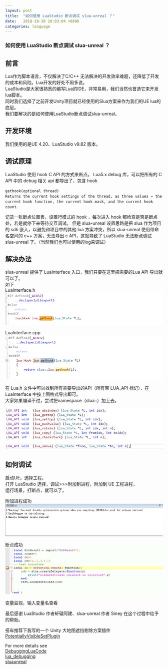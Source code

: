 ```yaml
---
layout: post
title:  "如何使用 LuaStudio 断点调试 slua-unreal ？"
date:   2018-10-30 10:03:04 +0800
categories: language
---
```

### 如何使用 LuaStudio 断点调试 slua-unreal ？

## 前言
Lua作为脚本语言，不仅解决了C/C++ 无法解决的开发效率难题，还降低了开发的成本和风险。Lua开发的好处不用多说。<br>
LuaStudio是大家很熟悉的编写Lua的IDE，非常易用，我们当然也首选它来开发lua脚本。<br>
同时我们选择了之前开发Unity项目就已经使用的Slua方案来作为我们的UE lua的底层。<br>
我们要解决的是如何使用LuaStudio断点调试slua-unreal。<br>

## 开发环境
我们使用的是UE 4.20、LuaStudio v9.82 版本。

## 调试原理
LuaStudio 使用 hook C API 的方式来断点。
Lua5.x debug 库，可以把所有的 C API 中的 debug 相关 api 都导出了，包含 hook

`gethook(optional thread)`<br>
`Returns the current hook settings of the thread, as three values − the current hook function, the current hook mask, and the current hook count.`<br>

记录一张断点位置表，设置行模式的 hook ，每次进入 hook 都检查是否是断点处，若是就停下来等待交互调试。
但是 slua-unreal 设置思路是把 slua 作为项目的 sdk 嵌入，以避免和项目中的其他 lua 方案冲突，所以 slua-unreal 使用带命名空间的 c++ 方案，无法导出 c API，这就导致了 LuaStudio 无法断点调试 slua-unreal 了。（当然我们也可以使用的log来调试）

## 解决办法
slua-unreal 提供了 LuaInterface 入口，我们只要在这里把需要的Lua API 导出就可以了。<br>
如下<br>
LuaInterface.h<br>
![LuaInterface.h](/images/hook1.png)<br>

LuaInterface.cpp<br>
![LuaInterface.cpp](/images/hook2.png)<br>

在 Lua.h 文件中可以找到所有需要导出的API（所有带 LUA_API 标记），在 LuaInterface 中按上图格式导出即可。<br>
大家如果编译不过，尝试把namespace（slua::）加上去。<br>

![变量监视](/images/hook3.png)<br>

## 如何调试
启动UE，选择工程，<br>
打开 LuaStudio 选择，调试>>>附加到进程，附加到 UE 工程进程，<br>
运行场景，打断点，就可以了。<br>

附加进程成功<br>
![附加进程成功](/images/debug1.png)<br>

断点成功<br>
![断点成功](/images/debug2.png)<br>

变量监视，输入变量名查看<br>


最后感谢 LuaStudio 作者轩辕阿建、slua-unreal 作者 Siney 在这个过程中给予的帮助。<br>

搭车推荐下我写的一个 Unity 大地图遮挡剔除方案插件<br>
[PotentiallyVisibleSetPlugin](https://github.com/nashnie/PotentiallyVisibleSetPlugin)<br>

For more details see <br>
[DebuggingLuaCode](http://lua-users.org/wiki/DebuggingLuaCode)<br>
[lua_debugging](https://www.tutorialspoint.com/lua/lua_debugging.htm)<br>
[sluaunreal](https://github.com/Tencent/sluaunreal)<br>

